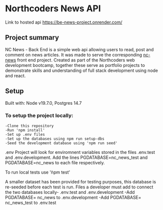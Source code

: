 # Northcoders News API
Link to hosted api
https://be-news-project.onrender.com/

## Project summary
NC News - Back End is a simple web api allowing users to read, post and comment on news articles. It was made to serve the corresponding [nc-news](https://github.com/Roisinlo/nc-news) front end project.
Created as part of the Northcoders web development bootcamp, together these serve as portfolio projects to demonstrate skills and understanding of full stack development using node and react.

## Setup
Built with: Node v19.7.0, Postgres 14.7

### To setup the project locally:
```
-Clone this repository
-Run 'npm install'
-Set up .env files
-Set up the databases using npm run setup-dbs
-Seed the development database using 'npm run seed'
```
.env
Project will look for enviromnent variables stored in the files .env.test and .env.development. Add the lines PGDATABASE=nc_news_test and PGDATABASE=nc_news to each file respectively.

To run local tests use 'ǹpm test'

A smaller dataset has been provided for testing purposes, this database is re-seeded before each test is run.
Files a developer must add to connect the two databases locally- .env.test and .env.development
-Add PGDATABASE= nc_news to .env.development
-Add PGDATABASE= nc_news_test to .env.test

